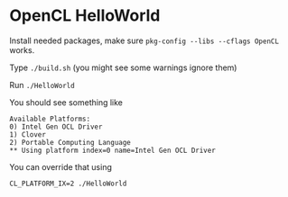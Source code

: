 # OpenCL HelloWorld

Install needed packages, make sure `pkg-config --libs --cflags OpenCL` works.

Type `./build.sh` (you might see some warnings ignore them)

Run `./HelloWorld` 

You should see something like

```
Available Platforms:
0) Intel Gen OCL Driver
1) Clover
2) Portable Computing Language
** Using platform index=0 name=Intel Gen OCL Driver
```

You can override that using

```
CL_PLATFORM_IX=2 ./HelloWorld
```

